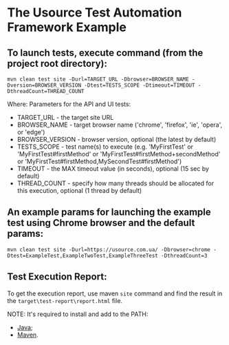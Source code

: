 # The Usource Test Automation Framework Example

## To launch tests, execute command (from the project root directory):
```
mvn clean test site -Durl=TARGET_URL -Dbrowser=BROWSER_NAME -Dversion=BROWSER_VERSION -Dtest=TESTS_SCOPE -Dtimeout=TIMEOUT -DthreadCount=THREAD_COUNT
```

Where:
 Parameters for the API and UI tests:
 * TARGET_URL      - the target site URL
 * BROWSER_NAME    - target browser name ('chrome', 'firefox', 'ie', 'opera', or 'edge')
 * BROWSER_VERSION - browser version, optional (the latest by default)
 * TESTS_SCOPE     - test name(s) to execute (e.g. 'MyFirstTest' or 'MyFirstTest#firstMethod' or 'MyFirstTest#firstMethod+secondMethod' or 'MyFirstTest#firstMethod,MySecondTest#firstMethod')
 * TIMEOUT         - the MAX timeout value (in seconds), optional (15 sec by default)
 * THREAD_COUNT    - specify how many threads should be allocated for this execution, optional (1 thread by default)

## An example params for launching the example test using Chrome browser and the default params:
```
mvn clean test site -Durl=https://usource.com.ua/ -Dbrowser=chrome -Dtest=ExampleTest,ExampleTwoTest,ExampleThreeTest -DthreadCount=3

```

## Test Execution Report:
To get the execution report, use maven `site` command and find the result in the `target\test-report\report.html` file.

NOTE: It's required to install and add to the PATH:

- [Java](https://java.com/en/download/);
- [Maven](https://maven.apache.org/download.cgi).
 